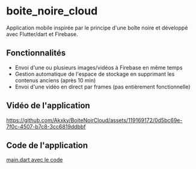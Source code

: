 # boite_noire_cloud

Application mobile inspirée par le principe d'une boîte noire et développé avec Flutter/dart et Firebase.

## Fonctionnalités
- Envoi d'une ou plusieurs images/vidéos à Firebase en même temps
- Gestion automatique de l'espace de stockage en supprimant les contenus anciens (après 10 min)
- Envoi d'une vidéo en direct par frames (pas entièrement fonctionnelle)

## Vidéo de l'application

https://github.com/Akxky/BoiteNoirCloud/assets/119169172/0d5bc69e-7f0c-4507-b7c8-3cc6819ddbbf


## Code de l'application
[main.dart avec le code](https://github.com/Akxky/BoiteNoirCloud/blob/main/lib/main.dart)
